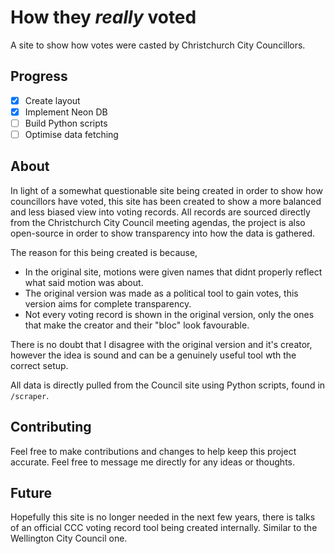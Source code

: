 # How they *really* voted

A site to show how votes were casted by Christchurch City Councillors.

## Progress
- [x] Create layout
- [x] Implement Neon DB
- [ ] Build Python scripts
- [ ] Optimise data fetching

## About

In light of a somewhat questionable site being created in order to show how councillors have voted, this site has been created to show a more balanced and less biased view into voting records. All records are sourced directly from the Christchurch City Council meeting agendas, the project is also open-source in order to show transparency into how the data is gathered. 

The reason for this being created is because,
- In the original site, motions were given names that didnt properly reflect what said motion was about.
- The original version was made as a political tool to gain votes, this version aims for complete transparency.
- Not every voting record is shown in the original version, only the ones that make the creator and their "bloc" look favourable.

There is no doubt that I disagree with the original version and it's creator, however the idea is sound and can be a genuinely useful tool wth the correct setup.

All data is directly pulled from the Council site using Python scripts, found in `/scraper`.

## Contributing

Feel free to make contributions and changes to help keep this project accurate. Feel free to message me directly for any ideas or thoughts.

## Future

Hopefully this site is no longer needed in the next few years, there is talks of an official CCC voting record tool being created internally. Similar to the Wellington City Council one. 

